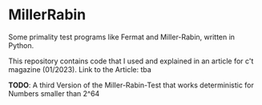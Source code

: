 # MillerRabin
Some primality test programs like Fermat and Miller-Rabin, written in Python.

This repository contains code that I used and explained in an article for c't magazine (01/2023).
Link to the Article: tba

**TODO**: A third Version of the Miller-Rabin-Test that works deterministic for Numbers smaller than 2^64
